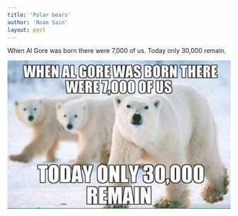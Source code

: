 ```yaml
---
title: 'Polar bears'
author: 'Noam Sain'
layout: post
---
```


When Al Gore was born there were 7,000 of us. Today only 30,000 remain.

![Polar bears](/assets/2022/2022-12-31-polar-bears.jpg "Polar bears")
